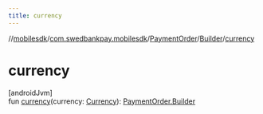 ```yaml
---
title: currency
---
```

//[mobilesdk](../../../../index.html)/[com.swedbankpay.mobilesdk](../../index.html)/[PaymentOrder](../index.html)/[Builder](index.html)/[currency](currency.html)



# currency



[androidJvm]\
fun [currency](currency.html)(currency: [Currency](https://developer.android.com/reference/kotlin/java/util/Currency.html)): [PaymentOrder.Builder](index.html)




